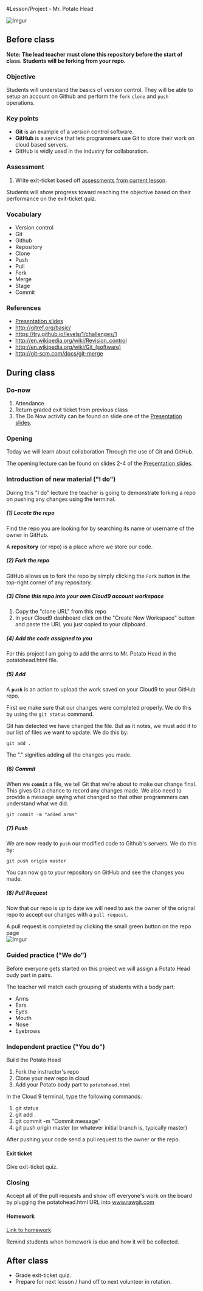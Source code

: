 #Lesson/Project - Mr. Potato Head

![Imgur](http://i.imgur.com/Vy06FW3.gif)

## Before class

**Note: The lead teacher must clone this repository before the start of class. Students will be forking from your repo.**
### Objective

Students will understand the basics of version control. They will be able to setup an account on Github and perform the `fork` `clone` and `push` operations.

### Key points

* **Git** is an example of a version control software.
* **GitHub** is a service that lets programmers use Git to store their work on cloud based servers. 
* GitHub is widly used in the industry for collaboration.

### Assessment

1. Write exit-ticket based off [assessments from current lesson](assessments/).

Students will show progress toward reaching the objective based on their performance on the exit-ticket quiz.

### Vocabulary

* Version control
* Git
* Github
* Repository
* Clone
* Push
* Pull
* Fork
* Merge
* Stage
* Commit

### References
* [Presentation slides](https://docs.google.com/presentation/d/1eH0T3ESKY7AJQjtAL7_X4-uWqJRXwgKGguoAbmQmzRw/edit?usp=sharing)
* http://gitref.org/basic/
* https://try.github.io/levels/1/challenges/1
* http://en.wikipedia.org/wiki/Revision_control
* http://en.wikipedia.org/wiki/Git_(software)
* http://git-scm.com/docs/git-merge

## During class

### Do-now

1. Attendance
2. Return graded exit ticket from previous class
3. The Do Now activity can be found on slide one of the [Presentation slides](https://docs.google.com/presentation/d/1eH0T3ESKY7AJQjtAL7_X4-uWqJRXwgKGguoAbmQmzRw/edit?usp=sharing).

### Opening

Today we will learn about collaboration Through the use of Git and GitHub. 

The opening lecture can be found on slides 2-4 of the [Presentation slides](https://docs.google.com/presentation/d/1eH0T3ESKY7AJQjtAL7_X4-uWqJRXwgKGguoAbmQmzRw/edit?usp=sharing).



### Introduction of new material ("I do")

During this "I do" lecture the teacher is going to demonstrate forking a repo on pushing any changes using the terminal.

##### (1) Locate the repo

Find the repo you are looking for by searching its name or username of the owner in GitHub.

A **repository** (or repo) is a place where we store our code.

##### (2) Fork the repo

GitHub allows us to fork the repo by simply clicking the `Fork` button in the top-right corner of any repository.

##### (3) Clone this repo into your own Cloud9 account workspace
1. Copy the "clone URL" from this repo
2. In your Cloud9 dashboard click on the "Create New Workspace" button and paste the URL you just copied to your clipboard.


##### (4) Add the code assigned to you
For this project I am going to add the arms to Mr. Potato Head in the potatohead.html file.


##### (5) Add

A **`push`** is an action to upload the work saved on your Cloud9 to your GitHub repo.

First we make sure that our changes were completed properly. We do this by using the `git status` command.

Git has detected we have changed the file. But as it notes, we must add it to our list of files we want to update. We do this by:

```
git add .
```

The "." signifies adding all the changes you made.

##### (6) Commit

When we **`commit`** a file, we tell Git that we're about to make our change final. This gives Git a chance to record any changes made. We also need to provide a message saying what changed so that other programmers can understand what we did.

```
git commit -m "added arms"
```

##### (7) Push

We are now ready to `push` our modified code to Github's servers. We do this by:

```
git push origin master
```

You can now go to your repository on GitHub and see the changes you made.

##### (8) Pull Request

Now that our repo is up to date we will need to ask the owner of the orignal repo to accept our changes with a `pull request`.

A pull request is completed by clicking the small green button on the repo page  
![Imgur](http://i.imgur.com/BqY9CA9.png) 


### Guided practice ("We do")

Before everyone gets started on this project we will assign a Potato Head budy part in pairs.

The teacher will match each grouping of students with a body part:

* Arms
* Ears
* Eyes
* Mouth
* Nose
* Eyebrows



### Independent practice ("You do")
Build the Potato Head

1. Fork the instructor's repo
2. Clone your new repo in cloud
3. Add your Potato body part to `potatohead.html`

In the Cloud 9 terminal, type the following commands:

1. git status
2. git add .
3. git commit -m "Commit message"
4. git push origin master (or whatever initial branch is, typically master)

After pushing your code send a pull request to the owner or the repo.

#### Exit ticket

Give exit-ticket quiz.

### Closing

Accept all of the pull requests and show off everyone's work on the board by plugging the  potatohead.html URL into www.rawgit.com

#### Homework

[Link to homework](homework/)

Remind students when homework is due and how it will be collected.

## After class

* Grade exit-ticket quiz.
* Prepare for next lesson / hand off to next volunteer in rotation.
